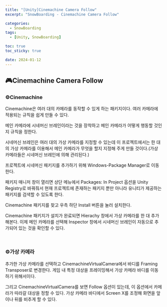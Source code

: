 ```yaml
---
title: "[Unity]Cinemachine Camera Follow"
excerpt: "SnowBoarding - Cinemachine Camera Follow"

categories:
  - SnowBoarding
tags:
  - [Unity, SnowBoarding]

toc: true
toc_sticky: true

date: 2024-01-12
---
```


## 🎮Cinemachine Camera Follow
### ⚙️Cinemachine
Cinemachine은 여러 대의 카메라를 동작할 수 있게 하는 패키지이다. 여러 카메라에 적용되는 규칙을 쉽게 만들 수 있다.

메인 카메라에 시네머신 브레인이라는 것을 장착하고 메인 카메라가 어떻게 행동할 것인지 규칙을 정한다.

시네머신 브레인은 여러 대의 가상 카메라를 지정할 수 있는데 이 프로젝트에서는 한 대의 가상 카메라를 이용해서 메인 카메라가 무엇을 할지 지정해 주게 만들 것이다.(가상 카메라들은 시네머신 브레인에 의해 관리된다.)

프로젝트에 시네머신 패키지를 추가하기 위해 Windows-Package Manager로 이동한다.

패키지 매니저 창이 열리면 상단 메뉴에서 Packages: In Project 옵션을 Unity Registry로 바꿔줘서 현재 프로젝트에 존재하는 패키지 뿐만 아니라 유니티가 제공하는 패키지를 검색할 수 있도록 한다.

Cinemachine 패키지를 찾고 우측 하단 Install 버튼을 눌러 설치한다.

Cinemachine 패키지가 설치가 완료되면 Hierachy 창에서 가상 카메라를 한 대 추가해본다. 이제 메인 카메라를 선택해 Inspector 창에서 시네머신 브레인이 자동으로 추가되어 있는 것을 확인할 수 있다.

<br>

### ⚙️가상 카메라

추가한 가상 카메라를 선택하고 CinemachineVirtualCamera에서 바디를 Framing Transposer로 변경한다. 게임 내 특정 대상을 프레이밍해서 가상 카메라 바디를 이동하기 위해서이다.

그리고 CinemachineVirtualCamera를 보면 Follow 옵션이 있는데, 이 옵션에서 카메라가 따라갈 대상을 정할 수 있다. 가상 카메라 바디에서 Screen X를 조정해 화면을 앞이나 뒤를 비추게 할 수 있다.

<br><br>